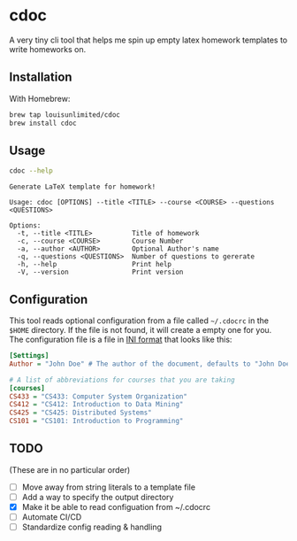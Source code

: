 # cdoc

A very tiny cli tool that helps me spin up empty latex homework templates to write homeworks on.

## Installation

With Homebrew:

```sh
brew tap louisunlimited/cdoc
brew install cdoc
```

## Usage

```sh
cdoc --help
```

```plaintext
Generate LaTeX template for homework!

Usage: cdoc [OPTIONS] --title <TITLE> --course <COURSE> --questions <QUESTIONS>

Options:
  -t, --title <TITLE>          Title of homework
  -c, --course <COURSE>        Course Number
  -a, --author <AUTHOR>        Optional Author's name
  -q, --questions <QUESTIONS>  Number of questions to gererate
  -h, --help                   Print help
  -V, --version                Print version
```

## Configuration

This tool reads optional configuration from a file called `~/.cdocrc` in the `$HOME` directory. If the file is not found, it will create a empty one for you. The configuration file is a file in [INI format](https://en.wikipedia.org/wiki/INI_file) that looks like this:

```ini
[Settings]
Author = "John Doe" # The author of the document, defaults to "John Doe"

# A list of abbreviations for courses that you are taking
[courses]
CS433 = "CS433: Computer System Organization"
CS412 = "CS412: Introduction to Data Mining"
CS425 = "CS425: Distributed Systems"
CS101 = "CS101: Introduction to Programming"
```

## TODO

(These are in no particular order)

- [ ] Move away from string literals to a template file
- [ ] Add a way to specify the output directory
- [x] Make it be able to read configuation from ~/.cdocrc
- [ ] Automate CI/CD
- [ ] Standardize config reading & handling
